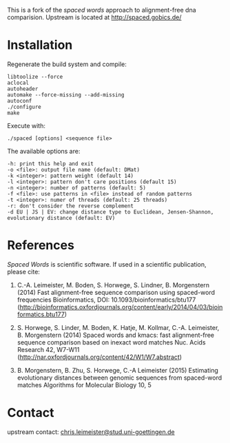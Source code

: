 This is a fork of the *spaced words* approach to alignment-free dna comparision. Upstream is located at http://spaced.gobics.de/

# Installation

Regenerate the build system and compile:

	libtoolize --force
	aclocal
	autoheader
	automake --force-missing --add-missing
	autoconf
	./configure
	make

Execute with:

	./spaced [options] <sequence file>

The available options are:

	-h: print this help and exit
	-o <file>: output file name (default: DMat)
	-k <integer>: pattern weight (default 14)
	-l <integer>: pattern don't care positions (default 15)
	-n <integer>: number of patterns (default: 5)  
	-f <file>: use patterns in <file> instead of random patterns  
	-t <integer>: numer of threads (default: 25 threads)
	-r: don't consider the reverse complement
	-d EU | JS | EV: change distance type to Euclidean, Jensen-Shannon, evolutionary distance (default: EV) 

# References

*Spaced Words* is scientific software. If used in a scientific publication, please cite:

1. C.-A. Leimeister, M. Boden, S. Horwege, S. Lindner, B. Morgenstern (2014)
Fast alignment-free sequence comparison using spaced-word frequencies
Bioinformatics, DOI: 10.1093/bioinformatics/btu177 (http://bioinformatics.oxfordjournals.org/content/early/2014/04/03/bioinformatics.btu177)

1. S. Horwege, S. Linder, M. Boden, K. Hatje, M. Kollmar, C.-A. Leimeister, B. Morgenstern (2014)
Spaced words and kmacs: fast alignment-free sequence comparison based on inexact word matches
Nuc. Acids Research 42, W7-W11 (http://nar.oxfordjournals.org/content/42/W1/W7.abstract)

1. B. Morgenstern, B. Zhu, S. Horwege, C.-A Leimeister (2015)
Estimating evolutionary distances between genomic sequences from spaced-word matches
Algorithms for Molecular Biology 10, 5

# Contact

upstream contact:
chris.leimeister@stud.uni-goettingen.de
